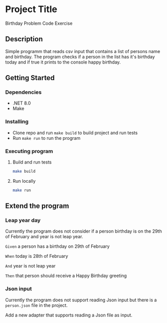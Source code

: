 # Project Title

Birthday Problem Code Exercise

## Description

Simple programm that reads csv input that contains a list of persons name and birthday. The program checks if a person in the list has it's birthday today and if true it prints to the console happy birthday.

## Getting Started

### Dependencies

* .NET 8.0
* Make

### Installing

* Clone repo and run `make build` to build project and run tests
* Run `make run` to run the program

### Executing program

1. Build and run tests
   ```sh
   make build
   ```
2. Run locally
   ```sh
   make run
   ```

## Extend the program

### Leap year day

Currently the program does not consider if a person birthday is on the 29th of February and year is not leap year.

`Given` a person has a birthday on 29th of February

`When` today is 28th of February

`And` year is not leap year

`Then` that person should receive a Happy Birthday greeting

### Json input

Currently the program does not support reading Json input but there is a `person.json` file in the project.

Add a new adapter that supports reading a Json file as input.